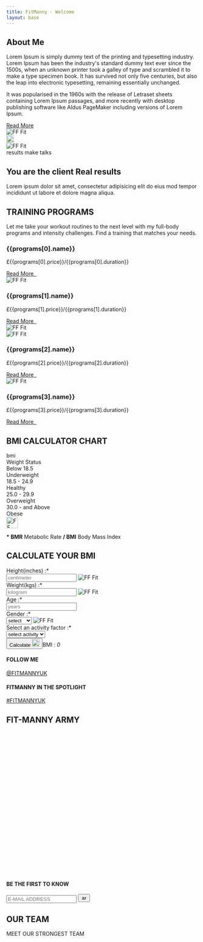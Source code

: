 ```yaml
---
title: FitManny - Welcome
layout: base
---
```


<!-- container -->
<main role="main" class="content-area">

  <!-- about us section -->
  <section id="aboutUs" class="about-us triangle-line-bg-left py-5">
    <div class="container py-5">
      <div class="row pt-5">
        <div class="col-lg-6">
          <div class="our-clicks-wrapper">
            <div class="our-click-holder" data-click="1"></div>
            <div class="our-click-holder" data-click="2"></div>
          </div>
        </div>
        <div class="col-lg-6">
          <div class="about-info-wrapper">
            <div class="title-style-1">
              <h1 class="text-uppercase p-0 m-0">About Me</h1>
            </div>
            <p>Lorem Ipsum is simply dummy text of the printing and typesetting industry. Lorem Ipsum has been the
              industry's standard dummy text ever since the 1500s, when an unknown printer took a galley of type and
              scrambled it to make a type specimen book. It has survived not only five centuries, but also the leap
              into electronic typesetting, remaining essentially unchanged.</p>
            <p> It was popularised in the 1960s with the release of Letraset sheets containing Lorem Ipsum passages,
              and more recently with desktop publishing software like Aldus PageMaker including versions of Lorem
              Ipsum.</p>
            <a href="/about.html" class="btn-style-1 my-3 text-uppercase">Read More</a>
          </div>
        </div>
      </div>
    </div>
  </section>
  <!--// about us section -->

  <!-- results-transformation section -->
  <section class="results-transformation weight-lifing-outline-bg pt-5">
    <div class="container py-0 py-sm-0 py-md-5">
      <div class="row py-5">
        <div class="col-xl-6 col-lg- 6 col-md-7">
          <div class="row">
            <div class="col-sm-9 col-12 text-left">
              <div class="result-thumbs d-flex align-items-center justify-content-between">
                <div class="result-before-thumb mr-2">
                  <img src="./assets/img/result-before-thumb-1.jpg" alt="FF Fit"
                    class="mw-100 object-fit-cover w-100 h-100">
                </div>
                <div class="transformation-indicator">
                  <img src="./assets/img/right-arrow.svg" alt="FF Fit" height="20" class="mw-100">
                </div>
                <div class="result-after-thumb">
                  <img src="./assets/img/result-after-thumb-1.jpg" alt="FF Fit"
                    class="mw-100 object-fit-cover w-100 h-100">
                </div>
              </div>
            </div>
          </div>
        </div>
        <div class="col-xl-6 col-lg- 6 col-md-5 mt-5 mt-sm-5 mt-md-0">
          <div class="results-info pl-5">
            <span class="text-uppercase">results make talks</span>
            <h1>You are the client Real results</h1>
            <p>Lorem ipsum dolor sit amet, consectetur adipisicing elit do eius mod tempor incididunt ut labore et
              dolore magna aliqua. </p>
          </div>
        </div>
      </div>
      <div class="row pb-sm-5 pb-md-0 pb-5">
        <div class="col-md-12">
          <div class="title-style-2 text-center pt-5 mt-md-5 mt-sm-0">
            <h1><b>TRAINING PROGRAMS</b></h1>
            <p class="mt-3">Let me take your workout routines to the next level with my full-body programs and
              intensity challenges. Find a training that matches your needs.</p>
          </div>
        </div>
      </div>
    </div>
  </section>
  <!--// results-transformation section -->

  <!-- training programs section -->
  <section class="training-programs container-fluid text-white">
    <div class="row">
      <div class="col-md-3 col-sm-6 p-0 bg-gray">
        <div class="training-program-info">
          <h3 class="text-uppercase text-pink">{{programs[0].name}}</h3>
          <p>&pound;{{programs[0].price}}/{{programs[0].duration}}</p>
          <a href="javascript:void(0)" class="text-uppercase">Read More &nbsp;<i class="fas fa-arrow-right"></i></a>
        </div>
      </div>
      <div class="col-md-3 col-sm-6 p-0">
        <img src="./assets/img/traning-program-4.jpg" alt="FF Fit" class="mw-100">
      </div>
      <div class="col-md-3 col-sm-6 p-0 bg-pink">
        <div class="training-program-info">
          <h3 class="text-uppercase">{{programs[1].name}}</h3>
          <p>&pound;{{programs[1].price}}/{{programs[1].duration}}</p>
          <a href="javascript:void(0)" class="text-uppercase">Read More &nbsp;<i class="fas fa-arrow-right"></i></a>
        </div>
      </div>
      <div class="col-md-3 col-sm-6 p-0">
        <img src="./assets/img/traning-program-3.jpg" alt="FF Fit" class="mw-100">
      </div>
      <div class="col-md-3 col-sm-6 p-0">
        <img src="./assets/img/traning-program-2.jpg" alt="FF Fit" class="mw-100">
      </div>
      <div class="col-md-3 col-sm-6 p-0 bg-pink">
        <div class="training-program-info">
          <h3 class="text-uppercase">{{programs[2].name}}</h3>
          <p>&pound;{{programs[2].price}}/{{programs[2].duration}}</p>
          <a href="javascript:void(0)" class="text-uppercase">Read More &nbsp;<i class="fas fa-arrow-right"></i></a>
        </div>
      </div>
      <div class="col-md-3 col-sm-6 p-0">
        <img src="./assets/img/traning-program-1.jpg" alt="FF Fit" class="mw-100">
      </div>
      <div class="col-md-3 col-sm-6 p-0 bg-gray">
        <div class="training-program-info">
          <h3 class="text-uppercase text-pink">{{programs[3].name}}</h3>
          <p>&pound;{{programs[3].price}}/{{programs[3].duration}}</p>
          <a href="javascript:void(0)" class="text-uppercase">Read More &nbsp;<i class="fas fa-arrow-right"></i></a>
        </div>
      </div>
    </div>
  </section>
  <!--// training programs section -->

  <!-- bmi calculator section -->
  <section class="bmi-calculator triangle-line-bg-right py-5">
    <div class="container">
      <div class="row">
        <div class="col-md-6 py-5">
          <div class="bmi-calculator-chart pr-5">
            <h2 class="text-uppercase">BMI CALCULATOR CHART</h2>
            <div class="bmi-chart mt-5 mb-3">
              <div class="row text-uppercase text-pink bmi-chart-title">
                <div class="col col-5">
                  bmi
                </div>
                <div class="col col-7">
                  Weight Status
                </div>
              </div>
              <div class="row bmi-chart-row">
                <div class="col col-5">
                  Below 18.5
                </div>
                <div class="col col-7">
                  Underweight
                </div>
              </div>
              <div class="row bmi-chart-row">
                <div class="col col-5">
                  18.5 - 24.9
                </div>
                <div class="col col-7">
                  Healthy
                </div>
              </div>
              <div class="row bmi-chart-row">
                <div class="col col-5">
                  25.0 - 29.9
                </div>
                <div class="col col-7">
                  Overweight
                </div>
              </div>
              <div class="row bmi-chart-row">
                <div class="col col-5">
                  30.0 - and Above
                </div>
                <div class="col col-7">
                  Obese
                </div>
              </div>
            </div>
            <div class="bmi-chart-note">
              <div class="note-icon">
                <img src="./assets/img/shild.svg" alt="FF Fit" width="30" class="mw-100">
              </div>
              <p class="m-0"><b>* BMR</b> Metabolic Rate <b>/ BMI</b> Body Mass Index</p>
            </div>
          </div>
        </div>
        <div class="col-md-6 py-5">
          <div class="bmi-calculator-form">
            <h2 class="text-uppercase">CALCULATE YOUR BMI</h2>
            <div class="bmi-form">
              <form class="FIT-MANNY-form-theme1 pt-5 bmicalcform">
                <div class="row">
                  <div class="col col-6">
                    <div class="form-group">
                      <label for="yourHeight">Height(inches) :*</label>
                      <div class="position-relative">
                        <input type="text" class="form-control" id="yourHeight" placeholder="centimeter"
                          name="bmiheight" required="">
                        <img src="./assets/img/height.svg" alt="FF Fit" class="field-icon">
                      </div>
                    </div>
                  </div>
                  <div class="col col-6">
                    <div class="form-group">
                      <label for="yourWeight">Weight(kgs) :*</label>
                      <div class="position-relative">
                        <input type="text" class="form-control" id="yourWeight" placeholder="kilogram"
                          name="bmiweight" required="">
                        <img src="./assets/img/weight.svg" alt="FF Fit" class="field-icon">
                      </div>
                    </div>
                  </div>
                </div>
                <div class="row">
                  <div class="col col-6">
                    <div class="form-group">
                      <label for="yourAge">Age :*</label>
                      <div class="position-relative">
                        <input type="text" class="form-control" id="yourAge" placeholder="years" name="bmiage"
                          required="">
                        <i class="fas fa-calendar field-icon"></i>
                      </div>
                    </div>
                  </div>
                  <div class="col col-6">
                    <div class="form-group">
                      <label for="selectGender">Gender :*</label>
                      <div class="position-relative">
                        <select class="form-control" id="selectGender" name="bmigender" required="">
                          <option value="">select</option>
                          <option value="Male">Male</option>
                          <option value="Female">Female</option>
                        </select>
                        <img src="./assets/img/gender.svg" alt="FF Fit" class="field-icon">
                      </div>
                    </div>
                  </div>
                </div>
                <div class="row">
                  <div class="col col-12">
                    <div class="form-group">
                      <label for="selectActivity">Select an activity factor :*</label>
                      <div class="position-relative select-activity">
                        <select class="form-control" id="selectActivity" name="bmiactivity" required="">
                          <option value="">select activity</option>
                          <option value="Activity 1">Activity 1</option>
                          <option value="Activity 2">Activity 2</option>
                        </select>
                        <i class="fas fa-chevron-down field-icon"></i>
                      </div>
                    </div>
                  </div>
                </div>
                <div class="row">
                  <div class="comalert col-md-12"></div>
                  <div class="col-12 text-md-left text-sm-center text-left"><button
                      class="btn-style-2 btn-calculate text-uppercase d-inline-flex align-items-center justify-content-center"
                      id="bmicalcbtn" type="submit">Calculate <img src="./assets/img/right-arrow.svg"
                        alt="FF Fit" height="20" class="ml-3"></button><span class="float-right BMI-calc-value">BMI :
                      <i class="bmi-result">0</i></span></div>
                </div>
              </form>
            </div>
          </div>
        </div>
      </div>
    </div>
  </section>
  <!--// bmi calculator section -->

  <!--follow us section-->
  <section class="follow-us">
    <div class="container">
      <div class="row">
        <div class="col-6">
          <div class="follow-link-1">
            <h4 class="text-uppercase">FOLLOW ME</h4>
            <a class="text-uppercase" href="https://www.instagram.com/fitmannyuk/">@FITMANNYUK</a>
          </div>
        </div>
        <div class="col-6">
          <div class="follow-link-2">
            <h4 class="text-uppercase">FITMANNY IN THE SPOTLIGHT</h4>
            <a class="text-uppercase" href="https://www.instagram.com/explore/tags/fitmannyuk/">#FITMANNYUK</a>
          </div>
        </div>
        <div class="col col-12">
          <div class="pramotion-title">
            <h1 class="text-uppercase">FIT-MANNY ARMY</h1>
          </div>
        </div>
      </div>
    </div>
    <div class="insta-shots swiper-container-initialized swiper-container-horizontal">
      <div class="swiper-wrapper" style="transform: translate3d(-4242.5px, 0px, 0px); transition-duration: 0ms;">
        <div class="swiper-slide swiper-slide-duplicate" style="width: 282.833px;" data-swiper-slide-index="4"><img
            src="./assets/img/insta-shot-5.jpg" alt="FF Fit" class="mw-100"></div>
        <div class="swiper-slide swiper-slide-duplicate" style="width: 282.833px;" data-swiper-slide-index="5"><img
            src="./assets/img/insta-shot-6.jpg" alt="FF Fit" class="mw-100"></div>
        <div class="swiper-slide swiper-slide-duplicate" style="width: 282.833px;" data-swiper-slide-index="6"><img
            src="./assets/img/insta-shot-5.jpg" alt="FF Fit" class="mw-100"></div>
        <div class="swiper-slide swiper-slide-duplicate" style="width: 282.833px;" data-swiper-slide-index="7"><img
            src="./assets/img/insta-shot-4.jpg" alt="FF Fit" class="mw-100"></div>
        <div class="swiper-slide swiper-slide-duplicate swiper-slide-duplicate-prev" style="width: 282.833px;"
          data-swiper-slide-index="8"><img src="./assets/img/insta-shot-3.jpg" alt="FF Fit" class="mw-100">
        </div>
        <div class="swiper-slide swiper-slide-duplicate swiper-slide-duplicate-active" style="width: 282.833px;"
          data-swiper-slide-index="9"><img src="./assets/img/insta-shot-2.jpg" alt="FF Fit" class="mw-100">
        </div>
        <div class="swiper-slide swiper-slide-duplicate-next" style="width: 282.833px;" data-swiper-slide-index="0">
          <img src="./assets/img/insta-shot-1.jpg" alt="FF Fit" class="mw-100"></div>
        <div class="swiper-slide" style="width: 282.833px;" data-swiper-slide-index="1"><img
            src="./assets/img/insta-shot-2.jpg" alt="FF Fit" class="mw-100"></div>
        <div class="swiper-slide" style="width: 282.833px;" data-swiper-slide-index="2"><img
            src="./assets/img/insta-shot-3.jpg" alt="FF Fit" class="mw-100"></div>
        <div class="swiper-slide" style="width: 282.833px;" data-swiper-slide-index="3"><img
            src="./assets/img/insta-shot-4.jpg" alt="FF Fit" class="mw-100"></div>
        <div class="swiper-slide" style="width: 282.833px;" data-swiper-slide-index="4"><img
            src="./assets/img/insta-shot-5.jpg" alt="FF Fit" class="mw-100"></div>
        <div class="swiper-slide" style="width: 282.833px;" data-swiper-slide-index="5"><img
            src="./assets/img/insta-shot-6.jpg" alt="FF Fit" class="mw-100"></div>
        <div class="swiper-slide" style="width: 282.833px;" data-swiper-slide-index="6"><img
            src="./assets/img/insta-shot-5.jpg" alt="FF Fit" class="mw-100"></div>
        <div class="swiper-slide" style="width: 282.833px;" data-swiper-slide-index="7"><img
            src="./assets/img/insta-shot-4.jpg" alt="FF Fit" class="mw-100"></div>
        <div class="swiper-slide swiper-slide-prev" style="width: 282.833px;" data-swiper-slide-index="8"><img
            src="./assets/img/insta-shot-3.jpg" alt="FF Fit" class="mw-100"></div>
        <div class="swiper-slide swiper-slide-active" style="width: 282.833px;" data-swiper-slide-index="9"><img
            src="./assets/img/insta-shot-2.jpg" alt="FF Fit" class="mw-100"></div>
        <div class="swiper-slide swiper-slide-duplicate swiper-slide-next" style="width: 282.833px;"
          data-swiper-slide-index="0"><img src="./assets/img/insta-shot-1.jpg" alt="FF Fit" class="mw-100">
        </div>
        <div class="swiper-slide swiper-slide-duplicate" style="width: 282.833px;" data-swiper-slide-index="1"><img
            src="./assets/img/insta-shot-2.jpg" alt="FF Fit" class="mw-100"></div>
        <div class="swiper-slide swiper-slide-duplicate" style="width: 282.833px;" data-swiper-slide-index="2"><img
            src="./assets/img/insta-shot-3.jpg" alt="FF Fit" class="mw-100"></div>
        <div class="swiper-slide swiper-slide-duplicate" style="width: 282.833px;" data-swiper-slide-index="3"><img
            src="./assets/img/insta-shot-4.jpg" alt="FF Fit" class="mw-100"></div>
        <div class="swiper-slide swiper-slide-duplicate" style="width: 282.833px;" data-swiper-slide-index="4"><img
            src="./assets/img/insta-shot-5.jpg" alt="FF Fit" class="mw-100"></div>
        <div class="swiper-slide swiper-slide-duplicate" style="width: 282.833px;" data-swiper-slide-index="5"><img
            src="./assets/img/insta-shot-6.jpg" alt="FF Fit" class="mw-100"></div>
      </div>
      <span class="swiper-notification" aria-live="assertive" aria-atomic="true"></span>
    </div>
    <div class="newslatter">
      <div class="container">
        <div class="row">
          <div class="col-md-6 align-self-center">
            <h4 class="text-uppercase">BE THE FIRST TO KNOW</h4>
          </div>
          <div class="col-md-6">
            <form class="subscribeForm" method="post" action="/">
              <div class="form-group">
                <div class="newslatter-input">
                  <input type="email" id="yourEmailId" placeholder="E-MAIL ADDRESS" required="" name="subscribeemail">
                  <button type="submit" class="border-0 bg-transparent" name="subscribeBtn"><img
                      src="./assets/img/arrow-long.svg" alt="arrow" height="15" class="mw-100"
                      title="submit"></button>
                </div>
                <div class="subalerts"></div>
              </div>
            </form>
          </div>
        </div>
      </div>
    </div>
  </section>
  <!--// follow us section-->

  <!--our team section-->
  <section class="our-team cardio-outline-bg">
    <div class="container">
      <div class="row">
        <div class="col-md-12">
          <div class="title-style-2 pt-5 mt-0 mt-sm-5">
            <h1><b>OUR TEAM</b></h1>
            <p class="text-uppercase">MEET OUR STRONGEST TEAM</p>
          </div>
        </div>
      </div>
    </div>
    <div class="our-team-members mt-4 mb-5 swiper-container-initialized swiper-container-horizontal">
      <div class="swiper-wrapper" style="transform: translate3d(-2987.25px, 0px, 0px); transition-duration: 0ms;">
        <div class="swiper-slide swiper-slide-duplicate swiper-slide-duplicate-prev"
          style="width: 416.75px; margin-right: 10px;" data-swiper-slide-index="2">
          <div class="team-member-block">
            <div class="d-flex align-items-start">
              <div class="team-member-info">
                <div class="member-count text-right">03</div>
                <img src="./assets/img/team-member-3.jpg" alt="FF Fit" class="mw-100">
                <div class="joining-date text-uppercase">
                  <span>Joined : Febrary 2012</span>
                </div>
                <div class="member-info text-left">
                  <div class="name-expertise">
                    <h3 class="m-0">Ruth Edwards</h3>
                    <p class="my-2"><span class="indicator mr-2" style="border-color:#00a2ff;"></span>weight trainer
                    </p>
                  </div>
                  <img src="./assets/img/arrow-long.svg" alt="FF Fit" height="20" class="mw-100">
                </div>
              </div>
              <div class="text-uppercase member-experience">
                14 year experience
              </div>
            </div>
          </div>
        </div>
        <div class="swiper-slide swiper-slide-duplicate swiper-slide-duplicate-active"
          style="width: 416.75px; margin-right: 10px;" data-swiper-slide-index="3">
          <div class="team-member-block">
            <div class="d-flex align-items-start">
              <div class="team-member-info">
                <div class="member-count text-right">04</div>
                <img src="./assets/img/team-member-4.jpg" alt="FF Fit" class="mw-100">
                <div class="joining-date text-uppercase">
                  <span>Joined : Febrary 2012</span>
                </div>
                <div class="member-info text-left">
                  <div class="name-expertise">
                    <h3 class="m-0">Andru Backham</h3>
                    <p class="my-2"><span class="indicator mr-2" style="border-color:#7800ff;"></span>sports trainer
                    </p>
                  </div>
                  <img src="./assets/img/arrow-long.svg" alt="FF Fit" height="20" class="mw-100">
                </div>
              </div>
              <div class="text-uppercase member-experience">
                14 year experience
              </div>
            </div>
          </div>
        </div>
        <div class="swiper-slide swiper-slide-duplicate swiper-slide-duplicate-next"
          style="width: 416.75px; margin-right: 10px;" data-swiper-slide-index="4">
          <div class="team-member-block">
            <div class="d-flex align-items-start">
              <div class="team-member-info">
                <div class="member-count text-right">01</div>
                <img src="./assets/img/team-member-1.jpg" alt="FF Fit" class="mw-100">
                <div class="joining-date text-uppercase">
                  <span>Joined : Febrary 2012</span>
                </div>
                <div class="member-info text-left">
                  <div class="name-expertise">
                    <h3 class="m-0">Bruce Bailey</h3>
                    <p class="my-2"><span class="indicator mr-2" style="border-color:#00ff5b;"></span>circuit trainer
                    </p>
                  </div>
                  <img src="./assets/img/arrow-long.svg" alt="FF Fit" height="20" class="mw-100">
                </div>
              </div>
              <div class="text-uppercase member-experience">
                14 year experience
              </div>
            </div>
          </div>
        </div>
        <div class="swiper-slide swiper-slide-duplicate" style="width: 416.75px; margin-right: 10px;"
          data-swiper-slide-index="5">
          <div class="team-member-block">
            <div class="d-flex align-items-start">
              <div class="team-member-info">
                <div class="member-count text-right">02</div>
                <img src="./assets/img/team-member-2.jpg" alt="FF Fit" class="mw-100">
                <div class="joining-date text-uppercase">
                  <span>Joined : Febrary 2012</span>
                </div>
                <div class="member-info text-left">
                  <div class="name-expertise">
                    <h3 class="m-0">Samurai Ninja</h3>
                    <p class="my-2"><span class="indicator mr-2" style="border-color:#ff6c00;"></span>fintess trainer
                    </p>
                  </div>
                  <img src="./assets/img/arrow-long.svg" alt="FF Fit" height="20" class="mw-100">
                </div>
              </div>
              <div class="text-uppercase member-experience">
                14 year experience
              </div>
            </div>
          </div>
        </div>
        <div class="swiper-slide" style="width: 416.75px; margin-right: 10px;" data-swiper-slide-index="0">
          <div class="team-member-block">
            <div class="d-flex align-items-start">
              <div class="team-member-info">
                <div class="member-count text-right">01</div>
                <img src="./assets/img/team-member-1.jpg" alt="FF Fit" class="mw-100">
                <div class="joining-date text-uppercase">
                  <span>Joined : Febrary 2012</span>
                </div>
                <div class="member-info text-left">
                  <div class="name-expertise">
                    <h3 class="m-0">Bruce Bailey</h3>
                    <p class="my-2"><span class="indicator mr-2" style="border-color:#00ff5b;"></span>circuit trainer
                    </p>
                  </div>
                  <img src="./assets/img/arrow-long.svg" alt="FF Fit" height="20" class="mw-100">
                </div>
              </div>
              <div class="text-uppercase member-experience">
                14 year experience
              </div>
            </div>
          </div>
        </div>
        <div class="swiper-slide" style="width: 416.75px; margin-right: 10px;" data-swiper-slide-index="1">
          <div class="team-member-block">
            <div class="d-flex align-items-start">
              <div class="team-member-info">
                <div class="member-count text-right">02</div>
                <img src="./assets/img/team-member-2.jpg" alt="FF Fit" class="mw-100">
                <div class="joining-date text-uppercase">
                  <span>Joined : Febrary 2012</span>
                </div>
                <div class="member-info text-left">
                  <div class="name-expertise">
                    <h3 class="m-0">Samurai Ninja</h3>
                    <p class="my-2"><span class="indicator mr-2" style="border-color:#ff6c00;"></span>fintess trainer
                    </p>
                  </div>
                  <img src="./assets/img/arrow-long.svg" alt="FF Fit" height="20" class="mw-100">
                </div>
              </div>
              <div class="text-uppercase member-experience">
                14 year experience
              </div>
            </div>
          </div>
        </div>
        <div class="swiper-slide swiper-slide-prev" style="width: 416.75px; margin-right: 10px;"
          data-swiper-slide-index="2">
          <div class="team-member-block">
            <div class="d-flex align-items-start">
              <div class="team-member-info">
                <div class="member-count text-right">03</div>
                <img src="./assets/img/team-member-3.jpg" alt="FF Fit" class="mw-100">
                <div class="joining-date text-uppercase">
                  <span>Joined : Febrary 2012</span>
                </div>
                <div class="member-info text-left">
                  <div class="name-expertise">
                    <h3 class="m-0">Ruth Edwards</h3>
                    <p class="my-2"><span class="indicator mr-2" style="border-color:#00a2ff;"></span>weight trainer
                    </p>
                  </div>
                  <img src="./assets/img/arrow-long.svg" alt="FF Fit" height="20" class="mw-100">
                </div>
              </div>
              <div class="text-uppercase member-experience">
                14 year experience
              </div>
            </div>
          </div>
        </div>
        <div class="swiper-slide swiper-slide-active" style="width: 416.75px; margin-right: 10px;"
          data-swiper-slide-index="3">
          <div class="team-member-block">
            <div class="d-flex align-items-start">
              <div class="team-member-info">
                <div class="member-count text-right">04</div>
                <img src="./assets/img/team-member-4.jpg" alt="FF Fit" class="mw-100">
                <div class="joining-date text-uppercase">
                  <span>Joined : Febrary 2012</span>
                </div>
                <div class="member-info text-left">
                  <div class="name-expertise">
                    <h3 class="m-0">Andru Backham</h3>
                    <p class="my-2"><span class="indicator mr-2" style="border-color:#7800ff;"></span>sports trainer
                    </p>
                  </div>
                  <img src="./assets/img/arrow-long.svg" alt="FF Fit" height="20" class="mw-100">
                </div>
              </div>
              <div class="text-uppercase member-experience">
                14 year experience
              </div>
            </div>
          </div>
        </div>
        <div class="swiper-slide swiper-slide-next" style="width: 416.75px; margin-right: 10px;"
          data-swiper-slide-index="4">
          <div class="team-member-block">
            <div class="d-flex align-items-start">
              <div class="team-member-info">
                <div class="member-count text-right">01</div>
                <img src="./assets/img/team-member-1.jpg" alt="FF Fit" class="mw-100">
                <div class="joining-date text-uppercase">
                  <span>Joined : Febrary 2012</span>
                </div>
                <div class="member-info text-left">
                  <div class="name-expertise">
                    <h3 class="m-0">Bruce Bailey</h3>
                    <p class="my-2"><span class="indicator mr-2" style="border-color:#00ff5b;"></span>circuit trainer
                    </p>
                  </div>
                  <img src="./assets/img/arrow-long.svg" alt="FF Fit" height="20" class="mw-100">
                </div>
              </div>
              <div class="text-uppercase member-experience">
                14 year experience
              </div>
            </div>
          </div>
        </div>
        <div class="swiper-slide" style="width: 416.75px; margin-right: 10px;" data-swiper-slide-index="5">
          <div class="team-member-block">
            <div class="d-flex align-items-start">
              <div class="team-member-info">
                <div class="member-count text-right">02</div>
                <img src="./assets/img/team-member-2.jpg" alt="FF Fit" class="mw-100">
                <div class="joining-date text-uppercase">
                  <span>Joined : Febrary 2012</span>
                </div>
                <div class="member-info text-left">
                  <div class="name-expertise">
                    <h3 class="m-0">Samurai Ninja</h3>
                    <p class="my-2"><span class="indicator mr-2" style="border-color:#ff6c00;"></span>fintess trainer
                    </p>
                  </div>
                  <img src="./assets/img/arrow-long.svg" alt="FF Fit" height="20" class="mw-100">
                </div>
              </div>
              <div class="text-uppercase member-experience">
                14 year experience
              </div>
            </div>
          </div>
        </div>
        <div class="swiper-slide swiper-slide-duplicate" style="width: 416.75px; margin-right: 10px;"
          data-swiper-slide-index="0">
          <div class="team-member-block">
            <div class="d-flex align-items-start">
              <div class="team-member-info">
                <div class="member-count text-right">01</div>
                <img src="./assets/img/team-member-1.jpg" alt="FF Fit" class="mw-100">
                <div class="joining-date text-uppercase">
                  <span>Joined : Febrary 2012</span>
                </div>
                <div class="member-info text-left">
                  <div class="name-expertise">
                    <h3 class="m-0">Bruce Bailey</h3>
                    <p class="my-2"><span class="indicator mr-2" style="border-color:#00ff5b;"></span>circuit trainer
                    </p>
                  </div>
                  <img src="./assets/img/arrow-long.svg" alt="FF Fit" height="20" class="mw-100">
                </div>
              </div>
              <div class="text-uppercase member-experience">
                14 year experience
              </div>
            </div>
          </div>
        </div>
        <div class="swiper-slide swiper-slide-duplicate" style="width: 416.75px; margin-right: 10px;"
          data-swiper-slide-index="1">
          <div class="team-member-block">
            <div class="d-flex align-items-start">
              <div class="team-member-info">
                <div class="member-count text-right">02</div>
                <img src="./assets/img/team-member-2.jpg" alt="FF Fit" class="mw-100">
                <div class="joining-date text-uppercase">
                  <span>Joined : Febrary 2012</span>
                </div>
                <div class="member-info text-left">
                  <div class="name-expertise">
                    <h3 class="m-0">Samurai Ninja</h3>
                    <p class="my-2"><span class="indicator mr-2" style="border-color:#ff6c00;"></span>fintess trainer
                    </p>
                  </div>
                  <img src="./assets/img/arrow-long.svg" alt="FF Fit" height="20" class="mw-100">
                </div>
              </div>
              <div class="text-uppercase member-experience">
                14 year experience
              </div>
            </div>
          </div>
        </div>
        <div class="swiper-slide swiper-slide-duplicate swiper-slide-duplicate-prev"
          style="width: 416.75px; margin-right: 10px;" data-swiper-slide-index="2">
          <div class="team-member-block">
            <div class="d-flex align-items-start">
              <div class="team-member-info">
                <div class="member-count text-right">03</div>
                <img src="./assets/img/team-member-3.jpg" alt="FF Fit" class="mw-100">
                <div class="joining-date text-uppercase">
                  <span>Joined : Febrary 2012</span>
                </div>
                <div class="member-info text-left">
                  <div class="name-expertise">
                    <h3 class="m-0">Ruth Edwards</h3>
                    <p class="my-2"><span class="indicator mr-2" style="border-color:#00a2ff;"></span>weight trainer
                    </p>
                  </div>
                  <img src="./assets/img/arrow-long.svg" alt="FF Fit" height="20" class="mw-100">
                </div>
              </div>
              <div class="text-uppercase member-experience">
                14 year experience
              </div>
            </div>
          </div>
        </div>
        <div class="swiper-slide swiper-slide-duplicate swiper-slide-duplicate-active"
          style="width: 416.75px; margin-right: 10px;" data-swiper-slide-index="3">
          <div class="team-member-block">
            <div class="d-flex align-items-start">
              <div class="team-member-info">
                <div class="member-count text-right">04</div>
                <img src="./assets/img/team-member-4.jpg" alt="FF Fit" class="mw-100">
                <div class="joining-date text-uppercase">
                  <span>Joined : Febrary 2012</span>
                </div>
                <div class="member-info text-left">
                  <div class="name-expertise">
                    <h3 class="m-0">Andru Backham</h3>
                    <p class="my-2"><span class="indicator mr-2" style="border-color:#7800ff;"></span>sports trainer
                    </p>
                  </div>
                  <img src="./assets/img/arrow-long.svg" alt="FF Fit" height="20" class="mw-100">
                </div>
              </div>
              <div class="text-uppercase member-experience">
                14 year experience
              </div>
            </div>
          </div>
        </div>
      </div>
      <span class="swiper-notification" aria-live="assertive" aria-atomic="true"></span>
    </div>
  </section>
  <!--// our team section-->

  <!--testimonial section-->
  <section class="testimonial py-5">
    <div class="our-testimonial py-5 swiper-container-initialized swiper-container-horizontal">
      <div class="swiper-wrapper" style="transition-duration: 0ms; transform: translate3d(293.5px, 0px, 0px);">
        <div class="swiper-slide testimonial-block swiper-slide-active" style="margin-right: 30px;">
          <div class="testimonial-user-details">
            <div class="avatar-image">
              <img src="./assets/img/user-avatar-1.jpg" alt="FF Fit" class="mw-100">
            </div>
            <h6 class="pl-3">Lauren Jackson</h6>
            <p class="pl-3"><img src="./assets/img/pin.svg" alt="FF Fit" height="25" class="mr-2"> sydney, au
            </p>
          </div>
          <div class="testimonial-message text-left">
            <h3>Excellent Service</h3>
            <p class="m-0">Ipsum dolor sit amet, eu per legimus referrentur. Ius ne viris repudiare, nominavi
              sententiae eos in. Et duo salutatus consequat Lorem ipsum dolor sit amet.</p>
          </div>
        </div>
        <div class="swiper-slide testimonial-block swiper-slide-next" style="margin-right: 30px;">
          <div class="testimonial-user-details">
            <div class="avatar-image">
              <img src="./assets/img/user-avatar-1.jpg" alt="FF Fit" class="mw-100">
            </div>
            <h6 class="pl-3">Lauren Jackson</h6>
            <p class="pl-3"><img src="./assets/img/pin.svg" alt="FF Fit" height="25" class="mr-2"> sydney, au
            </p>
          </div>
          <div class="testimonial-message text-left">
            <h3>Excellent Service</h3>
            <p class="m-0">Ipsum dolor sit amet, eu per legimus referrentur. Ius ne viris repudiare, nominavi
              sententiae eos in. Et duo salutatus consequat Lorem ipsum dolor sit amet.</p>
          </div>
        </div>
        <div class="swiper-slide testimonial-block" style="margin-right: 30px;">
          <div class="testimonial-user-details">
            <div class="avatar-image">
              <img src="./assets/img/user-avatar-1.jpg" alt="FF Fit" class="mw-100">
            </div>
            <h6 class="pl-3">Lauren Jackson</h6>
            <p class="pl-3"><img src="./assets/img/pin.svg" alt="FF Fit" height="25" class="mr-2"> sydney, au
            </p>
          </div>
          <div class="testimonial-message text-left">
            <h3>Excellent Service</h3>
            <p class="m-0">Ipsum dolor sit amet, eu per legimus referrentur. Ius ne viris repudiare, nominavi
              sententiae eos in. Et duo salutatus consequat Lorem ipsum dolor sit amet.</p>
          </div>
        </div>
      </div>
      <span class="swiper-notification" aria-live="assertive" aria-atomic="true"></span>
    </div>
  </section>
  <!--// testimonial section-->

</main>
<!-- /.container -->
